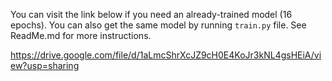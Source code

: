 You can visit the link below if you need an already-trained model (16 epochs). You can also get the same model by running `train.py` file. See ReadMe.md for more instructions.

https://drive.google.com/file/d/1aLmcShrXcJZ9cH0E4KoJr3kNL4gsHEiA/view?usp=sharing
